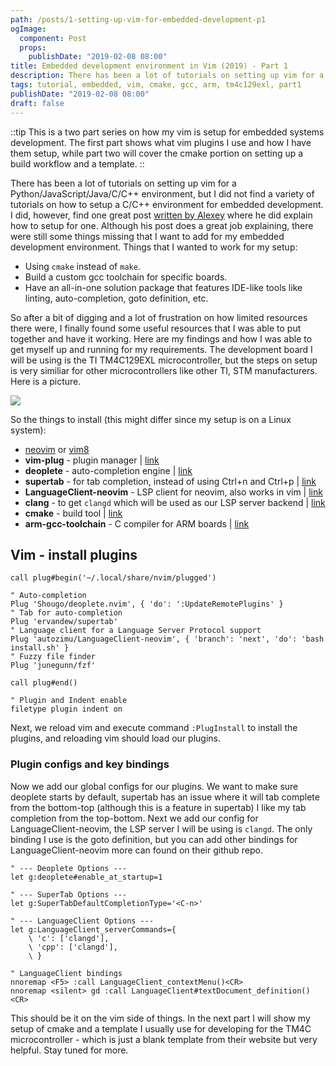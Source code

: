 ```yaml
---
path: /posts/1-setting-up-vim-for-embedded-development-p1
ogImage:
  component: Post
  props:
    publishDate: "2019-02-08 08:00"
title: Embedded development environment in Vim (2019) - Part 1
description: There has been a lot of tutorials on setting up vim for a Python/JavaScript/Java/C/C++ environment
tags: tutorial, embedded, vim, cmake, gcc, arm, tm4c129exl, part1
publishDate: "2019-02-08 08:00"
draft: false
---
```


::tip
This is a two part series on how my vim is setup for embedded systems development. The first part
shows what vim plugins I use and how I have them setup, while part two will cover the cmake
portion on setting up a build workflow and a template.
::

There has been a lot of tutorials on setting up vim for a Python/JavaScript/Java/C/C++ environment, but I did not find a variety of tutorials on how to setup a C/C++ environment for embedded development. I did, however, find one great post [written by Alexey][ref-1] where he did explain how to setup for one. Although his post does a great job explaining, there were still some things missing that I want to add for my embedded development environment. Things that I wanted to work for my setup:

- Using `cmake` instead of `make`.
- Build a custom gcc toolchain for specific boards.
- Have an all-in-one solution package that features IDE-like tools like linting, auto-completion, goto definition, etc.

So after a bit of digging and a lot of frustration on how limited resources there were, I finally found some useful resources that I was able to put together and have it working. Here are my findings and how I was able to get myself up and running for my requirements. The development board I will be using is the TI TM4C129EXL microcontroller, but the steps on setup is very similiar for other microcontrollers like other TI, STM manufacturers. Here is a picture.

<img
  class="mx-auto w-full"
  src="http://image.itmedia.co.jp/edn/articles/1509/27/ts150925_TI01.jpg"
/>

So the things to install (this might differ since my setup is on a Linux system):

- [neovim][neovim-link] or [vim8][vim-link]
- **vim-plug** - plugin manager | [link][vim-plug-link]
- **deoplete** - auto-completion engine | [link][deoplete-link]
- **supertab** - for tab completion, instead of using Ctrl+n and Ctrl+p | [link][supertab-link]
- **LanguageClient-neovim** - LSP client for neovim, also works in vim | [link][langclient-link]
- **clang** - to get `clangd` which will be used as our LSP server backend | [link][clang-link]
- **cmake** - build tool | [link][cmake-link]
- **arm-gcc-toolchain** - C compiler for ARM boards | [link][arm-gcc-link]

## Vim - install plugins

```vim
call plug#begin('~/.local/share/nvim/plugged')

" Auto-completion
Plug 'Shougo/deoplete.nvim', { 'do': ':UpdateRemotePlugins' }
" Tab for auto-completion
Plug 'ervandew/supertab'
" Language client for a Language Server Protocol support
Plug 'autozimu/LanguageClient-neovim', { 'branch': 'next', 'do': 'bash install.sh' }
" Fuzzy file finder
Plug 'junegunn/fzf'

call plug#end()

" Plugin and Indent enable
filetype plugin indent on
```

Next, we reload vim and execute command `:PlugInstall` to install the plugins, and reloading vim should load our plugins.

### Plugin configs and key bindings

Now we add our global configs for our plugins. We want to make sure deoplete starts by default, supertab has an issue where it will tab complete from the bottom-top (although this is a feature in supertab) I like my tab completion from the top-bottom. Next we add our config for LanguageClient-neovim, the LSP server I will be using is `clangd`. The only binding I use is the goto definition, but you can add other bindings for LanguageClient-neovim more can found on their github repo.

```vim
" --- Deoplete Options ---
let g:deoplete#enable_at_startup=1

" --- SuperTab Options ---
let g:SuperTabDefaultCompletionType='<C-n>'

" --- LanguageClient Options ---
let g:LanguageClient_serverCommands={
	\ 'c': ['clangd'],
	\ 'cpp': ['clangd'],
	\ }

" LanguageClient bindings
nnoremap <F5> :call LanguageClient_contextMenu()<CR>
nnoremap <silent> gd :call LanguageClient#textDocument_definition()<CR>
```

This should be it on the vim side of things. In the next part I will show my setup of cmake and a template I usually use for developing for the TM4C microcontroller - which is just a blank template from their website but very helpful. Stay tuned for more.

[ref-1]: http://www.alexeyshmalko.com/2014/using-vim-as-c-cpp-ide/
[neovim-link]: https://neovim.io/
[vim-link]: https://www.vim.org/
[vim-plug-link]: https://github.com/junegunn/vim-plug
[langclient-link]: https://github.com/autozimu/LanguageClient-neovim
[cmake-link]: https://cmake.org/
[arm-gcc-link]: https://developer.arm.com/open-source/gnu-toolchain/gnu-rm/downloads
[deoplete-link]: https://github.com/Shougo/deoplete.nvim
[supertab-link]: https://github.com/ervandew/supertab
[clang-link]: https://clang.llvm.org/
